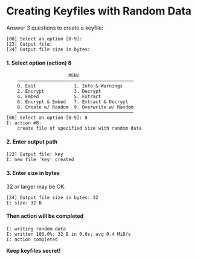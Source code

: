 
# Creating Keyfiles with Random Data

Answer 3 questions to create a keyfile:

```
[00] Select an option [0-9]:
[23] Output file:
[24] Output file size in bytes:
```

#### 1. Select option (action) 8

```
                       MENU
    ———————————————————————————————————————————
    0. Exit              1. Info & Warnings
    2. Encrypt           3. Decrypt
    4. Embed             5. Extract
    6. Encrypt & Embed   7. Extract & Decrypt
    8. Create w/ Random  9. Overwrite w/ Random
    ———————————————————————————————————————————
[00] Select an option [0-9]: 8
I: action #8:
    create file of specified size with random data
```

#### 2. Enter output path

```
[23] Output file: key
I: new file 'key' created
```

#### 3. Enter size in bytes

32 or larger may be OK.

```
[24] Output file size in bytes: 32
I: size: 32 B
```

#### Then action will be completed

```
I: writing random data
I: written 100.0%; 32 B in 0.0s; avg 0.4 MiB/s
I: action completed
```

**Keep keyfiles secret!**
